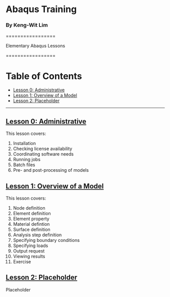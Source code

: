 # Abaqus Training
### By Keng-Wit Lim

=================

Elementary Abaqus Lessons 

=================


Table of Contents
=================

  * [Lesson 0: Administrative](#lesson-0)  
  * [Lesson 1: Overview of a Model](#lesson-1-overview-of-a-model)  
  * [Lesson 2: Placeholder](#lesson-2)  
  
---

## [Lesson 0: Administrative](00_Lesson#lesson-0)
This lesson covers:

 1. Installation
 2. Checking license availability
 3. Coordinating software needs
 3. Running jobs
 4. Batch files
 5. Pre- and post-processing of models

## [Lesson 1: Overview of a Model](01_Lesson#lesson-1-overview-of-a-model)

This lesson covers:

 1. Node definition
 2. Element definition
 3. Element property
 4. Material defintion
 6. Surface definition
 7. Analysis step definition
 8. Specifying boundary conditions
 9. Specifying loads
 10. Output request
 11. Viewing results
 12. Exercise 

## [Lesson 2: Placeholder](02_Lesson#lesson-2)

Placeholder 
